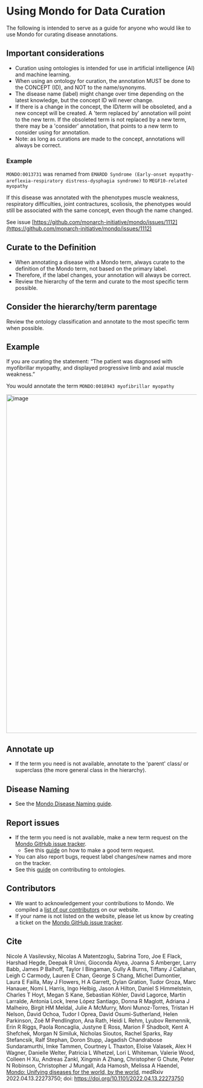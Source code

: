 # Using Mondo for Data Curation

The following is intended to serve as a guide for anyone who would like to use Mondo for curating disease annotations.

## Important considerations

- Curation using ontologies is intended for use in artificial intelligence (AI) and machine learning.
- When using an ontology for curation, the annotation MUST be done to the CONCEPT (ID), and NOT to the name/synonyms.
- The disease name (label) might change over time depending on the latest knowledge, but the concept ID will never change.
- If there is a change in the concept, the ID/term will be obsoleted, and a new concept will be created. A 'term replaced by' annotation will point to the new term. If the obsoleted term is not replaced by a new term, there may be a 'consider' annotation, that points to a new term to consider using for annotation.
- Note: as long as curations are made to the concept, annotations will always be correct.

### Example
`MONDO:0013731` was renamed from `EMARDD Syndrome (Early-onset myopathy-areflexia-respiratory distress-dysphagia syndrome)` to `MEGF10-related myopathy`

If this disease was annotated with the phenotypes muscle weakness, respiratory difficulties, joint contractures, scoliosis, the phenotypes would still be associated with the same concept, even though the name changed.

See issue [https://github.com/monarch-initiative/mondo/issues/1112](https://github.com/monarch-initiative/mondo/issues/1112)

## Curate to the Definition

- When annotating a disease with a Mondo term, always curate to the definition of the Mondo term, not based on the primary label. 
- Therefore, if the label changes, your annotation will always be correct.
- Review the hierarchy of the term and curate to the most specific term possible.

## Consider the hierarchy/term parentage

Review the ontology classification and annotate to the most specific term when possible.

## Example

If you are curating the statement: “The patient was diagnosed with myofibrillar myopathy, and displayed progressive limb and axial muscle weakness.”  

You would annotate the term `MONDO:0018943 myofibrillar myopathy`

<img width="895" alt="image" src="https://user-images.githubusercontent.com/6722114/171963572-110aad4d-cbe3-41f2-9eb4-03dd58b243c7.png">

## Annotate up

- If the term you need is not available, annotate to the 'parent' class/ or superclass (the more general class in the hierarchy).

## Disease Naming

- See the [Mondo Disease Naming guide](https://mondo.monarchinitiative.org/pages/disease-naming/).

## Report issues

- If the term you need is not available, make a new term request on the [Mondo GitHub issue tracker](https://github.com/monarch-initiative/mondo/issues).
  - See this [guide](https://mondo.readthedocs.io/en/latest/editors-guide/c-make-good-term-request/) on how to make a good term request.
- You can also report bugs, request label changes/new names and more on the tracker.
- See this [guide](https://oboacademy.github.io/obook/pathways/ontology-contributor/) on contributing to ontologies.

## Contributors

- We want to acknowledgement your contributions to Mondo. We compiled a [list of our contributors](https://mondo.monarchinitiative.org/pages/contributors/) on our website.
- If your name is not listed on the website, please let us know by creating a ticket on the [Mondo GitHub issue tracker](https://github.com/monarch-initiative/mondo/issues).

## Cite

Nicole A Vasilevsky, Nicolas A Matentzoglu, Sabrina Toro, Joe E Flack, Harshad Hegde, Deepak R Unni, Gioconda Alyea, Joanna S Amberger, Larry Babb, James P Balhoff, Taylor I Bingaman, Gully A Burns, Tiffany J Callahan, Leigh C Carmody, Lauren E Chan, George S Chang, Michel Dumontier, Laura E Failla, May J Flowers, H A Garrett, Dylan Gration, Tudor Groza, Marc Hanauer, Nomi L Harris, Ingo Helbig, Jason A Hilton, Daniel S Himmelstein, Charles T Hoyt, Megan S Kane, Sebastian Köhler, David Lagorce, Martin Larralde, Antonia Lock, Irene López Santiago, Donna R Maglott, Adriana J Malheiro, Birgit HM Meldal, Julie A McMurry, Moni Munoz-Torres, Tristan H Nelson, David Ochoa, Tudor I Oprea, David Osumi-Sutherland, Helen Parkinson, Zoë M Pendlington, Ana Rath, Heidi L Rehm, Lyubov Remennik, Erin R Riggs, Paola Roncaglia, Justyne E Ross, Marion F Shadbolt, Kent A Shefchek, Morgan N Similuk, Nicholas Sioutos, Rachel Sparks, Ray Stefancsik, Ralf Stephan, Doron Stupp, Jagadish Chandrabose Sundaramurthi, Imke Tammen, Courtney L Thaxton, Eloise Valasek, Alex H Wagner, Danielle Welter, Patricia L Whetzel, Lori L Whiteman, Valerie Wood, Colleen H Xu, Andreas Zankl, Xingmin A Zhang, Christopher G Chute, Peter N Robinson, Christopher J Mungall, Ada Hamosh, Melissa A Haendel, [Mondo: Unifying diseases for the world, by the world](https://www.medrxiv.org/content/10.1101/2022.04.13.22273750v1), medRxiv 2022.04.13.22273750; doi: https://doi.org/10.1101/2022.04.13.22273750
